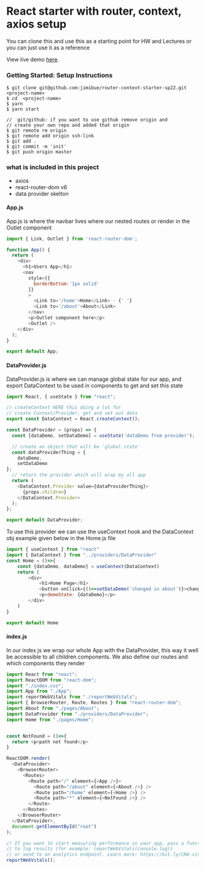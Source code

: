 #  React starter with router, context, axios setup
You can clone this and use this as a starting point for HW and Lectures or you can
just use it as a reference

View live demo [here](https://boring-curran-6ef654.netlify.app).

###  Getting Started: Setup Instructions


```
$ git clone git@github.com:jimibue/router-context-starter-sp22.git <project-name>
$ cd  <project-name>
$ yarn
$ yarn start

//  git/github: if you want to use github remove origin and
// create your own repo and added that origin
$ git remote rm origin
$ git remote add origin ssh-link
$ git add .
$ git commit -m 'init'
$ git push origin master

``` 

### what is included in this project
- axios
- react-router-dom v6
- data provider skelton

#### App.js
App.js is where the navbar lives where our nested routes or render in 
the Outlet component
```javascript
import { Link, Outlet } from 'react-router-dom';

function App() {
  return (
    <div>
      <h1>Users App</h1>
      <nav
        style={{
          borderBottom:'1px solid'
        }}
        >
          <Link to='/home'>Home</Link> - {' '}
          <Link to='/about'>About</Link> 
        </nav>
        <p>Outlet component here</p>
        <Outlet />
    </div>
  );
}

export default App;
```

#### DataProvider.js
DataProvider.js is where we can manage global state for our app, and export
DataContext to be used in components to get and set this state

```javascript
import React, { useState } from "react";

// createContext HERE this doing a lot for
// create Context/Provider, get and set out data
export const DataContext = React.createContext();

const DataProvider = (props) => {
  const [dataDemo, setDataDemo] = useState('dataDemo from provider');

  // create an object that will be 'global state'
  const dataProviderThing = {
    dataDemo,
    setDataDemo
};
  // return the provider which will wrap my all app
  return (
    <DataContext.Provider value={dataProviderThing}>
      {props.children}
    </DataContext.Provider>
  );
};

export default DataProvider;
```

To use this provider we can use the useContext hook and the DataContext obj
example given below in the Home.js file

```javascript
import { useContext } from "react"
import { DataContext } from "../providers/DataProvider"
const Home = ()=>{
    const {dataDemo, dataDemo} = useContext(DataContext)
    return (
        <div>
            <h1>Home Page</h1>
            <button onClick={()=>setDataDemo('changed in about')}>change</button>
            <p>demoState: {dataDemo}</p>
        </div>
    )
}

export default Home
```

#### index.js
In our index js we wrap our whole App with the DataProvider, this way it well be accessible to all children components.  We also define our routes and which components they render

```javascript
import React from "react";
import ReactDOM from "react-dom";
import "./index.css";
import App from "./App";
import reportWebVitals from "./reportWebVitals";
import { BrowserRouter, Route, Routes } from "react-router-dom";
import About from "./pages/About";
import DataProvider from "./providers/DataProvider";
import Home from "./pages/Home";


const NotFound = ()=>{
  return <p>path not found</p>
}

ReactDOM.render(
  <DataProvider>
    <BrowserRouter>
      <Routes>
        <Route path="/" element={<App />}>
          <Route path="/about" element={<About />} />
          <Route path="/home" element={<Home />} />
          <Route path="*" element={<NotFound />} />
        </Route>
      </Routes>
    </BrowserRouter>
  </DataProvider>,
  document.getElementById("root")
);

// If you want to start measuring performance in your app, pass a function
// to log results (for example: reportWebVitals(console.log))
// or send to an analytics endpoint. Learn more: https://bit.ly/CRA-vitals
reportWebVitals();

```
